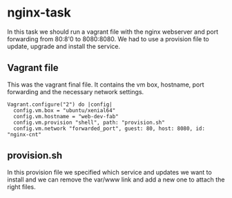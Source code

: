 # nginx-task

In this task we should run a vagrant file with the nginx webserver and port forwarding from 80:8'0 to 8080:8080.
We had to use a provision file to update, upgrade and install the service.


## Vagrant file


This was the vagrant final file. It contains the vm box, hostname, port forwarding and the necessary network settings.

```
Vagrant.configure("2") do |config|
  config.vm.box = "ubuntu/xenial64"
  config.vm.hostname = "web-dev-fab"
  config.vm.provision "shell", path: "provision.sh"
  config.vm.network "forwarded_port", guest: 80, host: 8080, id: "nginx-cnt"
```

## provision.sh

In this provision file we specified which service and updates we want to install and we can remove the var/www link and add a new one to attach the right files.


 
